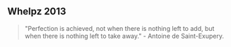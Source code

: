 Whelpz 2013
---

> "Perfection is achieved, not when there is nothing left to add, but when
> there is nothing left to take away." - Antoine de Saint-Exupery.
